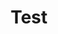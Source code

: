 ---
layout : category
title : Test
description : For category test
permalink : /test/
category_name : Test
---